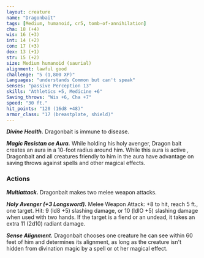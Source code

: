 ```yaml
---
layout: creature
name: "Dragonbait"
tags: [Medium, humanoid, cr5, tomb-of-annihilation]
cha: 18 (+4)
wis: 16 (+3)
int: 14 (+2)
con: 17 (+3)
dex: 13 (+1)
str: 15 (+2)
size: Medium humanoid (saurial)
alignment: lawful good
challenge: "5 (1,800 XP)"
Languages: "understands Common but can't speak"
senses: "passive Perception 13"
skills: "Athletics +5, Medicine +6"
Saving_throws: "Wis +6, Cha +7"
speed: "30 ft."
hit_points: "120 (16d8 +48)"
armor_class: "17 (breastplate, shield)"
---
```


***Divine Health.*** Dragonbait is immune to disease.

***Magic Resistan ce Aura.*** While holding his holy avenger,
Dragon bait creates an aura in a 10-foot radius around him. While this aura is active , Dragonbait and all creatures friendly to him in the aura have advantage on saving throws against spells and other magical effects.

### Actions

***Multiattack.*** Dragonbait makes two melee weapon attacks.

***Holy Avenger (+3 Longsword).*** Melee Weapon Attack: +8 to hit, reach 5 ft., one target. Hit: 9 (ld8 +5) slashing damage, or 10 (ldlO +5) slashing damage when used with two hands. If the target is a fiend or an undead, it takes an extra 11 (2d10) radiant damage.

***Sense Alignment.*** Dragonbait chooses one creature he can see within 60 feet of him and determines its alignment, as long as the creature isn't hidden from divination magic by a spell or ot her magical effect.